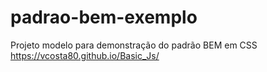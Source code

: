 # padrao-bem-exemplo
Projeto modelo para demonstração do padrão BEM em CSS https://vcosta80.github.io/Basic_Js/
